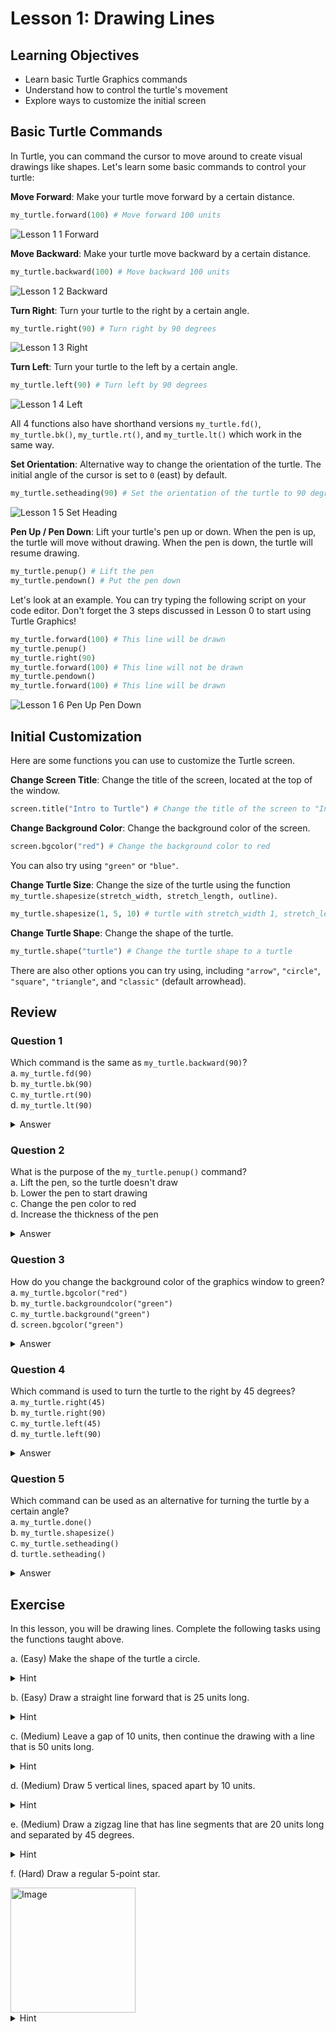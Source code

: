 # Lesson 1: Drawing Lines

## Learning Objectives
- Learn basic Turtle Graphics commands
- Understand how to control the turtle's movement
- Explore ways to customize the initial screen

## Basic Turtle Commands
In Turtle, you can command the cursor to move around to create visual drawings like shapes. Let's learn some basic commands to control your turtle:

**Move Forward**: Make your turtle move forward by a certain distance.

```python
my_turtle.forward(100) # Move forward 100 units
```

![Lesson 1 1 Forward](https://github.com/The-Logic-Coders/turtle-program/assets/97239180/5e83f6d8-c367-4b30-aa7b-76bdc2f827e2)

**Move Backward**: Make your turtle move backward by a certain distance.

```python
my_turtle.backward(100) # Move backward 100 units
```

![Lesson 1 2 Backward](https://github.com/The-Logic-Coders/turtle-program/assets/97239180/051ba42c-a78c-4830-a4ab-a817c546cefd)

**Turn Right**: Turn your turtle to the right by a certain angle.

```python
my_turtle.right(90) # Turn right by 90 degrees
```

![Lesson 1 3 Right](https://github.com/The-Logic-Coders/turtle-program/assets/97239180/07003581-f004-4b6a-98b5-281f42ff0a2c)

**Turn Left**: Turn your turtle to the left by a certain angle.

```python
my_turtle.left(90) # Turn left by 90 degrees
```

![Lesson 1 4 Left](https://github.com/The-Logic-Coders/turtle-program/assets/97239180/38811375-e0d5-488d-93df-d28ae38d3e80)

All 4 functions also have shorthand versions `my_turtle.fd()`, `my_turtle.bk()`, `my_turtle.rt()`, and `my_turtle.lt()` which work in the same way.

**Set Orientation**: Alternative way to change the orientation of the turtle. The initial angle of the cursor is set to `0` (east) by default.

```python
my_turtle.setheading(90) # Set the orientation of the turtle to 90 degrees (north)
```

![Lesson 1 5 Set Heading](https://github.com/The-Logic-Coders/turtle-program/assets/97239180/fe5b5474-b86d-48ad-a436-7c9e5ee0ec87)

**Pen Up / Pen Down**: Lift your turtle's pen up or down. When the pen is up, the turtle will move without drawing. When the pen is down, the turtle will resume drawing.

```python
my_turtle.penup() # Lift the pen
my_turtle.pendown() # Put the pen down
```

Let's look at an example. You can try typing the following script on your code editor. Don't forget the 3 steps discussed in Lesson 0 to start using Turtle Graphics!

```python
my_turtle.forward(100) # This line will be drawn
my_turtle.penup()
my_turtle.right(90)
my_turtle.forward(100) # This line will not be drawn
my_turtle.pendown()
my_turtle.forward(100) # This line will be drawn
```

![Lesson 1 6 Pen Up   Pen Down](https://github.com/The-Logic-Coders/turtle-program/assets/97239180/d017f432-20f1-4c33-86ef-b0fddae51a31)

## Initial Customization
Here are some functions you can use to customize the Turtle screen.

**Change Screen Title**: Change the title of the screen, located at the top of the window.

```python
screen.title("Intro to Turtle") # Change the title of the screen to "Intro to Turtle"
```

**Change Background Color**: Change the background color of the screen.

```python
screen.bgcolor("red") # Change the background color to red
```
You can also try using `"green"` or `"blue"`.

**Change Turtle Size**: Change the size of the turtle using the function `my_turtle.shapesize(stretch_width, stretch_length, outline)`.

```python
my_turtle.shapesize(1, 5, 10) # turtle with stretch_width 1, stretch_length 5, and outline 10
```

**Change Turtle Shape**: Change the shape of the turtle. 

```python
my_turtle.shape("turtle") # Change the turtle shape to a turtle
```

There are also other options you can try using, including `"arrow"`, `"circle"`, `"square"`, `"triangle"`, and `"classic"` (default arrowhead).

## Review

### Question 1
Which command is the same as `my_turtle.backward(90)`?  
a. `my_turtle.fd(90)`  
b. `my_turtle.bk(90)`  
c. `my_turtle.rt(90)`  
d. `my_turtle.lt(90)`

<details>
<summary>Answer</summary>
b
</details>

### Question 2
What is the purpose of the `my_turtle.penup()` command?  
a. Lift the pen, so the turtle doesn't draw  
b. Lower the pen to start drawing  
c. Change the pen color to red  
d. Increase the thickness of the pen

<details>
<summary>Answer</summary>
a
</details>

### Question 3
How do you change the background color of the graphics window to green?  
a. `my_turtle.bgcolor("red")`  
b. `my_turtle.backgroundcolor("green")`  
c. `my_turtle.background("green")`  
d. `screen.bgcolor("green")`

<details>
<summary>Answer</summary>
d (<code>bgcolor()</code> is a Screen method)
</details>

### Question 4
Which command is used to turn the turtle to the right by 45 degrees?  
a. `my_turtle.right(45)`  
b. `my_turtle.right(90)`  
c. `my_turtle.left(45)`  
d. `my_turtle.left(90)`

<details>
<summary>Answer</summary>
a
</details>

### Question 5
Which command can be used as an alternative for turning the turtle by a certain angle?  
a. `my_turtle.done()`  
b. `my_turtle.shapesize()`  
c. `my_turtle.setheading()`  
d. `turtle.setheading()`

<details>
<summary>Answer</summary>
c
</details>

## Exercise
In this lesson, you will be drawing lines. Complete the following tasks using the functions taught above.

a. (Easy) Make the shape of the turtle a circle.
<details>
<summary>Hint</summary>
Use <code>my_turtle.shape()</code>
</details>

b. (Easy) Draw a straight line forward that is 25 units long.
<details>
<summary>Hint</summary>
Use <code>my_turtle.forward()</code>
</details>

c. (Medium) Leave a gap of 10 units, then continue the drawing with a line that is 50 units long.
<details>
<summary>Hint</summary>
Use <code>my_turtle.penup()</code> and <code>my_turtle.pendown()</code>
</details>

d. (Medium) Draw 5 vertical lines, spaced apart by 10 units.
<details>
<summary>Hint</summary>
Use <code>my_turtle.penup()</code> and <code>my_turtle.pendown()</code>
</details>

e. (Medium) Draw a zigzag line that has line segments that are 20 units long and separated by 45 degrees.
<details>
<summary>Hint</summary>
Use <code>my_turtle.setheading()</code>
</details>

f. (Hard) Draw a regular 5-point star.

<img width="200" alt="Image" src="https://github.com/The-Logic-Coders/turtle-program/assets/97239180/ec7dd093-1ff8-4345-bd71-aa177b643817">

<details>
<summary>Hint</summary>
Use a combination of <code>my_turtle.forward()</code> and <code>my_turtle.setheading()</code> with angles of 36 degrees and 252 degrees. This is optional, and it will be covered in later modules using loops instead.
</details>